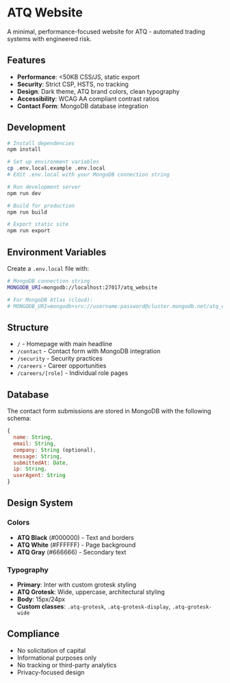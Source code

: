 # ATQ Website

A minimal, performance-focused website for ATQ - automated trading systems with engineered risk.

## Features

- **Performance**: <50KB CSS/JS, static export
- **Security**: Strict CSP, HSTS, no tracking
- **Design**: Dark theme, ATQ brand colors, clean typography
- **Accessibility**: WCAG AA compliant contrast ratios
- **Contact Form**: MongoDB database integration

## Development

```bash
# Install dependencies
npm install

# Set up environment variables
cp .env.local.example .env.local
# Edit .env.local with your MongoDB connection string

# Run development server
npm run dev

# Build for production
npm run build

# Export static site
npm run export
```

## Environment Variables

Create a `.env.local` file with:

```bash
# MongoDB connection string
MONGODB_URI=mongodb://localhost:27017/atq_website

# For MongoDB Atlas (cloud):
# MONGODB_URI=mongodb+srv://username:password@cluster.mongodb.net/atq_website
```

## Structure

- `/` - Homepage with main headline
- `/contact` - Contact form with MongoDB integration
- `/security` - Security practices
- `/careers` - Career opportunities
- `/careers/[role]` - Individual role pages

## Database

The contact form submissions are stored in MongoDB with the following schema:

```javascript
{
  name: String,
  email: String,
  company: String (optional),
  message: String,
  submittedAt: Date,
  ip: String,
  userAgent: String
}
```

## Design System

### Colors
- **ATQ Black** (#000000) - Text and borders
- **ATQ White** (#FFFFFF) - Page background
- **ATQ Gray** (#666666) - Secondary text

### Typography
- **Primary**: Inter with custom grotesk styling
- **ATQ Grotesk**: Wide, uppercase, architectural styling
- **Body**: 15px/24px
- **Custom classes**: `.atq-grotesk`, `.atq-grotesk-display`, `.atq-grotesk-wide`

## Compliance

- No solicitation of capital
- Informational purposes only
- No tracking or third-party analytics
- Privacy-focused design
